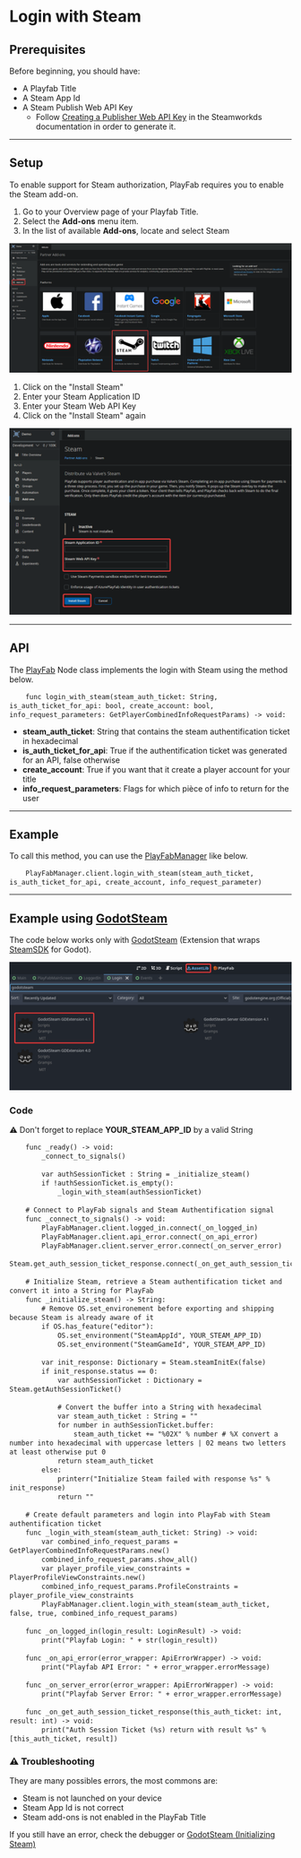 # Login with Steam

## Prerequisites

Before beginning, you should have:
- A Playfab Title
- A Steam App Id
- A Steam Publish Web API Key
    - Follow [Creating a Publisher Web API Key](https://partner.steamgames.com/doc/webapi_overview/auth#create_publisher_key) in the Steamworkds documentation in order to generate it.

---

## Setup

To enable support for Steam authorization, PlayFab requires you to enable the Steam add-on.

1. Go to your Overview page of your Playfab Title.
2. Select the **Add-ons** menu item.
3. In the list of available **Add-ons**, locate and select Steam

![Login Steam Setup 1](/docs/images/login-steam-setup-1.png)

1. Click on the "Install Steam"
1. Enter your Steam Application ID
2. Enter your Steam Web API Key
3. Click on the "Install Steam" again
 
![Login Steam Setup 3](/docs/images/login-steam-setup-2.png)

---

## API

The [PlayFab](/addons/godot-playfab/PlayFab.gd) Node class implements the login with Steam using the method below.

```gdscript
    func login_with_steam(steam_auth_ticket: String, is_auth_ticket_for_api: bool, create_account: bool, info_request_parameters: GetPlayerCombinedInfoRequestParams) -> void:
```

- **steam_auth_ticket**: String that contains the steam authentification ticket in hexadecimal
- **is_auth_ticket_for_api**: True if the authentification ticket was generated for an API, false otherwise
- **create_account**: True if you want that it create a player account for your title
- **info_request_parameters**: Flags for which pièce of info to return for the user 

---

## Example

To call this method, you can use the [PlayFabManager](/addons/godot-playfab/PlayFabManager.gd) like below.

```gdscript
    PlayFabManager.client.login_with_steam(steam_auth_ticket, is_auth_ticket_for_api, create_account, info_request_parameter)
```

---

## Example using [GodotSteam](https://godotsteam.com/)

The code below works only with [GodotSteam](https://godotsteam.com/) (Extension that wraps [SteamSDK](https://partner.steamgames.com/downloads/list) for Godot).

![Login Steam Godot Installation](/docs/images/login-steam-godot-installation.png)

### Code

:warning: Don't forget to replace **YOUR_STEAM_APP_ID** by a valid String

```gdscript
    func _ready() -> void:
        _connect_to_signals()
    
        var authSessionTicket : String = _initialize_steam()
        if !authSessionTicket.is_empty():
            _login_with_steam(authSessionTicket)
    
    # Connect to PlayFab signals and Steam Authentification signal
    func _connect_to_signals() -> void:
        PlayFabManager.client.logged_in.connect(_on_logged_in)
        PlayFabManager.client.api_error.connect(_on_api_error)
        PlayFabManager.client.server_error.connect(_on_server_error)
        Steam.get_auth_session_ticket_response.connect(_on_get_auth_session_ticket_response)
    
    # Initialize Steam, retrieve a Steam authentification ticket and convert it into a String for PlayFab
    func _initialize_steam() -> String:
        # Remove OS.set_environement before exporting and shipping because Steam is already aware of it
        if OS.has_feature("editor"):
            OS.set_environment("SteamAppId", YOUR_STEAM_APP_ID)
            OS.set_environment("SteamGameId", YOUR_STEAM_APP_ID)
    
        var init_response: Dictionary = Steam.steamInitEx(false)
        if init_response.status == 0:
            var authSessionTicket : Dictionary = Steam.getAuthSessionTicket()
    
            # Convert the buffer into a String with hexadecimal
            var steam_auth_ticket : String = ""
            for number in authSessionTicket.buffer:
                steam_auth_ticket += "%02X" % number # %X convert a number into hexadecimal with uppercase letters | 02 means two letters at least otherwise put 0
            return steam_auth_ticket
        else:
            printerr("Initialize Steam failed with response %s" % init_response)
            return ""
    
    # Create default parameters and login into PlayFab with Steam authentification ticket
    func _login_with_steam(steam_auth_ticket: String) -> void:
        var combined_info_request_params = GetPlayerCombinedInfoRequestParams.new()
        combined_info_request_params.show_all()
        var player_profile_view_constraints = PlayerProfileViewConstraints.new()
        combined_info_request_params.ProfileConstraints = player_profile_view_constraints
        PlayFabManager.client.login_with_steam(steam_auth_ticket, false, true, combined_info_request_params)
    
    func _on_logged_in(login_result: LoginResult) -> void:
        print("Playfab Login: " + str(login_result))
    
    func _on_api_error(error_wrapper: ApiErrorWrapper) -> void:
        print("Playfab API Error: " + error_wrapper.errorMessage)
    
    func _on_server_error(error_wrapper: ApiErrorWrapper) -> void:
        print("Playfab Server Error: " + error_wrapper.errorMessage)
    
    func _on_get_auth_session_ticket_response(this_auth_ticket: int, result: int) -> void:
        print("Auth Session Ticket (%s) return with result %s" % [this_auth_ticket, result])
```

### :warning: Troubleshooting

They are many possibles errors, the most commons are:
- Steam is not launched on your device
- Steam App Id is not correct
- Steam add-ons is not enabled in the PlayFab Title

If you still have an error, check the debugger or [GodotSteam (Initializing Steam)](https://godotsteam.com/tutorials/initializing/)
